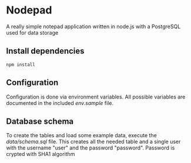 Nodepad
=============

A really simple notepad application written in node.js with a PostgreSQL used for data storage

Install dependencies
-------

    npm install


Configuration
-------

Configuration is done via environment variables. All possible variables are documented in the included _env.sample_ file.


Database schema
-------

To create the tables and load some example data, execute the _data/schema.sql_ file. This creates all the needed table and a single user with the username "user" and the password "password". Password is crypted with SHA1 algorithm
